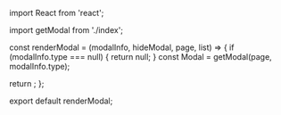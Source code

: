import React from 'react';

import getModal from './index';

const renderModal = (modalInfo, hideModal, page, list) => {
  if (modalInfo.type === null) {
    return null;
  }
  const Modal = getModal(page, modalInfo.type);

  return <Modal modalInfo={modalInfo} hideModal={hideModal} page={page} list={list} />;
};

export default renderModal;

